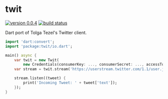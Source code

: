 # twit
[![version 0.0.4](https://img.shields.io/badge/pub-0.0.4-red.svg)](https://pub.dartlang.org/packages/twit)
[![build status](https://travis-ci.org/thosakwe/twit.svg?branch=master)](https://travis-ci.org/thosakwe/twit)

Dart port of Tolga Tezel's Twitter client.

```dart
import 'dart:convert';
import 'package:twit/io.dart';

main() async {
    var twit = new Twit(
        new Credentials(consumerKey: ..., consumerSecret: ..., accessToken: ..., accessTokenSecret: ...));
    var stream = twit.stream('https://userstream.twitter.com/1.1/user.json');

    stream.listen((tweet) {
        print('Incoming Tweet: ' + tweet['text']);
    });
}